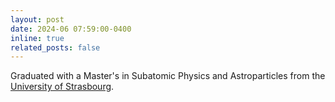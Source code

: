 ```yaml
---
layout: post
date: 2024-06 07:59:00-0400
inline: true
related_posts: false
---
```


Graduated with a Master's in Subatomic Physics and Astroparticles from the [University of Strasbourg](https://physique-ingenierie.unistra.fr/en/formations/masters/physique/subatomic-and-astroparticle-physics-sap/).